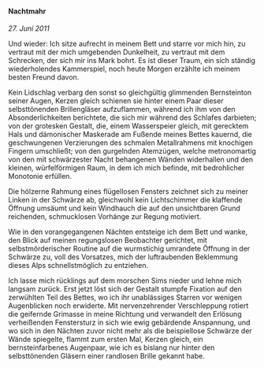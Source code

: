 #### Nachtmahr

_27. Juni 2011_

Und wieder: Ich sitze aufrecht in meinem Bett und starre vor mich hin, zu vertraut mit der mich umgebenden Dunkelheit, zu vertraut mit dem Schrecken, der sich mir ins Mark bohrt. Es ist dieser Traum, ein sich ständig wiederholendes Kammerspiel, noch heute Morgen erzählte ich meinem besten Freund davon.

Kein Lidschlag verbarg den sonst so gleichgültig glimmenden Bernsteinton seiner Augen, Kerzen gleich schienen sie hinter einem Paar dieser selbsttönenden Brillengläser aufzuflammen, während ich ihm von den Absonderlichkeiten berichtete, die sich mir während des Schlafes darbieten; von der grotesken Gestalt, die, einem Wasserspeier gleich, mit gerecktem Hals und dämonischer Maskerade am Fußende meines Bettes kauernd, die geschwungenen Verzierungen des schmalen Metallrahmens mit knochigen Fingern umschließt; von den gurgelnden Atemzügen, welche metronomartig von den mit schwärzester Nacht behangenen Wänden widerhallen und den kleinen, würfelförmigen Raum, in dem ich mich befinde, mit bedrohlicher Monotonie erfüllen.

Die hölzerne Rahmung eines flügellosen Fensters zeichnet sich zu meiner Linken in der Schwärze ab, gleichwohl kein Lichtschimmer die klaffende Öffnung umsäumt und kein Windhauch die auf den unsichtbaren Grund reichenden, schmucklosen Vorhänge zur Regung motiviert.

Wie in den vorangegangenen Nächten entsteige ich dem Bett und wanke, den Blick auf meinen regungslosen Beobachter gerichtet, mit selbstmörderischer Routine auf die wurmstichig umrandete Öffnung in der Schwärze zu, voll des Vorsatzes, mich der luftraubenden Beklemmung dieses Alps schnellstmöglich zu entziehen.

Ich lasse mich rücklings auf dem morschen Sims nieder und lehne mich langsam zurück. Erst jetzt löst sich der Gestalt stumpfe Fixation auf den zerwühlten Teil des Bettes, wo ich ihr unablässiges Starren vor wenigen Augenblicken noch erwiderte. Mit nervenzehrender Verschleppung rotiert die geifernde Grimasse in meine Richtung und verwandelt den Erlösung verheißenden Fenstersturz in sich wie ewig gebärdende Anspannung, und wo sich in den Nächten zuvor nicht mehr als die beispiellose Schwärze der Wände spiegelte, flammt zum ersten Mal, Kerzen gleich, ein bernsteinfarbenes Augenpaar, wie ich es bislang nur hinter den selbsttönenden Gläsern einer randlosen Brille gekannt habe.
